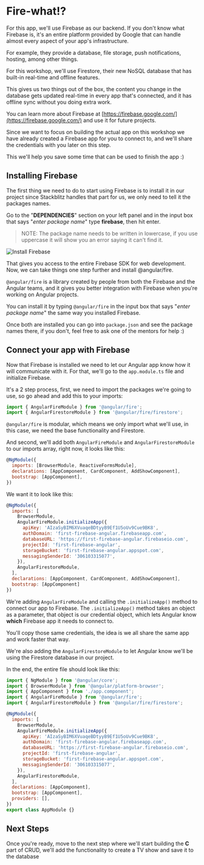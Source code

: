 # Fire-what!?

For this app, we'll use Firebase as our backend. If you don't know what Firebase is, it's an entire platform provided by Google that can handle almost every aspect of your app's infrastructure.

For example, they provide a database, file storage, push notifications, hosting, among other things.

For this workshop, we'll use Firestore, their new NoSQL database that has built-in real-time and offline features.

This gives us two things out of the box, the content you change in the database gets updated real-time in every app that's connected, and it has offline sync without you doing extra work.

You can learn more about Firebase at [https://firebase.google.com/](https://firebase.google.com/) and use it for future projects.

Since we want to focus on building the actual app on this workshop we have already created a Firebase app for you to connect to, and we'll share the credentials with you later on this step.

This we'll help you save some time that can be used to finish the app :)

## Installing Firebase

The first thing we need to do to start using Firebase is to install it in our project since Stackblitz handles that part for us, we only need to tell it the packages names.

Go to the "**DEPENDENCIES**" section on your left panel and in the input box that says "_enter package name_" type **firebase**, then hit enter.

> NOTE: The package name needs to be written in lowercase, if you use uppercase it will show you an error saying it can't find it.

![Install Firebase](img/install-firebase.png)

That gives you access to the entire Firebase SDK for web development. Now, we can take things one step further and install @angular/fire.

`@angular/fire` is a library created by people from both the Firebase and the Angular teams, and it gives you better integration with Firebase when you're working on Angular projects.

You can install it by typing `@angular/fire` in the input box that says "_enter package name_" the same way you installed Firebase.

Once both are installed you can go into `package.json` and see the package names there, if you don't, feel free to ask one of the mentors for help :)

## Connect your app with Firebase

Now that Firebase is installed we need to let our Angular app know how it will communicate with it. For that, we'll go to the `app.module.ts` file and initialize Firebase.

It's a 2 step process, first, we need to import the packages we're going to use, so go ahead and add this to your imports:

```js
import { AngularFireModule } from '@angular/fire';
import { AngularFirestoreModule } from '@angular/fire/firestore';
```

`@angular/fire` is modular, which means we only import what we'll use, in this case, we need the base functionality and Firestore.

And second, we'll add both `AngularFireModule` and `AngularFirestoreModule` to our imports array, right now, it looks like this:

```js
@NgModule({
  imports: [BrowserModule, ReactiveFormsModule],
  declarations: [AppComponent, CardComponent, AddShowComponent],
  bootstrap: [AppComponent],
})
```

We want it to look like this:

```js
@NgModule({
  imports: [
    BrowserModule,
    AngularFireModule.initializeApp({
      apiKey: 'AIzaSyBIM6XVuaqeBDtyyB9Ef1U5oUv9Cue9BK8',
      authDomain: 'first-firebase-angular.firebaseapp.com',
      databaseURL: 'https://first-firebase-angular.firebaseio.com',
      projectId: 'first-firebase-angular',
      storageBucket: 'first-firebase-angular.appspot.com',
      messagingSenderId: '306103315077',
    }),
    AngularFirestoreModule,
  ],
  declarations: [AppComponent, CardComponent, AddShowComponent],
  bootstrap: [AppComponent]
})
```

We're adding `AngularFireModule` and calling the `.initializeApp()` method to connect our app to Firebase. The `.initializeApp()` method takes an object as a parameter, that object is our credential object, which lets Angular know **which** Firebase app it needs to connect to.

You'll copy those same credentials, the idea is we all share the same app and work faster that way.

We're also adding the `AngularFirestoreModule` to let Angular know we'll be using the Firestore database in our project.

In the end, the entire file should look like this:

```js
import { NgModule } from '@angular/core';
import { BrowserModule } from '@angular/platform-browser';
import { AppComponent } from './app.component';
import { AngularFireModule } from '@angular/fire';
import { AngularFirestoreModule } from '@angular/fire/firestore';

@NgModule({
  imports: [
    BrowserModule,
    AngularFireModule.initializeApp({
      apiKey: 'AIzaSyBIM6XVuaqeBDtyyB9Ef1U5oUv9Cue9BK8',
      authDomain: 'first-firebase-angular.firebaseapp.com',
      databaseURL: 'https://first-firebase-angular.firebaseio.com',
      projectId: 'first-firebase-angular',
      storageBucket: 'first-firebase-angular.appspot.com',
      messagingSenderId: '306103315077',
    }),
    AngularFirestoreModule,
  ],
  declarations: [AppComponent],
  bootstrap: [AppComponent],
  providers: [],
})
export class AppModule {}
```

## Next Steps

Once you're ready, move to the next step where we'll start building the **C** part of CRUD, we'll add the functionality to create a TV show and save it to the database
